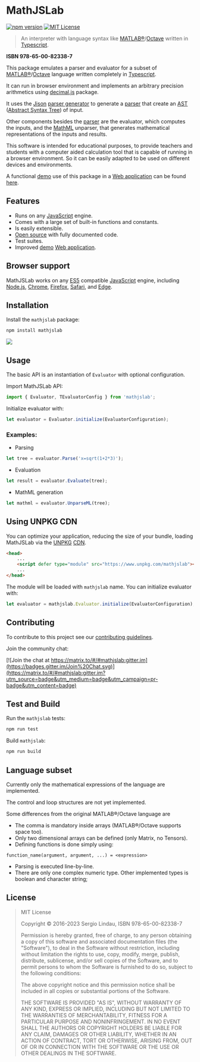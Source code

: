 # MathJSLab

[![npm version](https://badge.fury.io/js/mathjslab.svg)](https://badge.fury.io/js/mathjslab)
[![MIT License](https://img.shields.io/badge/License-MIT-brightgreen.svg)](https://github.com/sergiolindau/mathjslab/blob/main/LICENSE)

> An interpreter with language syntax like [MATLAB&reg;](https://www.mathworks.com/)/[Octave](https://www.gnu.org/software/octave/) written in [Typescript](https://www.typescriptlang.org/).

**ISBN 978-65-00-82338-7**

This package emulates a parser and evaluator for a subset of
[MATLAB&reg;](https://www.mathworks.com/)/[Octave](https://www.gnu.org/software/octave/)
language written completely in [Typescript](https://www.typescriptlang.org/).

It can run in browser environment and implements an arbitrary precision
arithmetics using [decimal.js](https://www.npmjs.com/package/decimal.js)
package.

It uses the [Jison](https://gerhobbelt.github.io/jison/)
[parser generator](https://en.wikipedia.org/wiki/Compiler-compiler) to
generate a [parser](https://en.wikipedia.org/wiki/Parsing) that create an
[AST](https://en.wikipedia.org/wiki/Abstract_syntax_tree)
([Abstract Syntax Tree](https://en.wikipedia.org/wiki/Abstract_syntax_tree)) of input.

Other components besides the [parser](https://en.wikipedia.org/wiki/Parsing)
are the evaluator, which computes the inputs, and the [MathML](https://www.w3.org/Math/)
unparser, that generates mathematical representations of the inputs and results.

This software is intended for educational purposes, to provide teachers and
students with a computer aided calculation tool that is capable of running in
a browser environment. So it can be easily adapted to be used on different devices
and environments.

A functional [demo](https://mathjslab.netlify.app/) use of this package in a
[Web application](https://en.wikipedia.org/wiki/Web_application) can be found
[here](https://github.com/sergiolindau/mathjslab-calculator).

## Features

- Runs on any [JavaScript](https://www.ecma-international.org/publications-and-standards/standards/ecma-262/) engine.
- Comes with a large set of built-in functions and constants.
- Is easily extensible.
- [Open source](https://en.wikipedia.org/wiki/Open-source_software) with fully documented code.
- Test suites.
- Improved [demo](https://mathjslab.netlify.app/) [Web application](https://en.wikipedia.org/wiki/Web_application).

## Browser support

MathJSLab works on any [ES5](https://www.ecma-international.org/wp-content/uploads/ECMA-262_5th_edition_december_2009.pdf) compatible
[JavaScript](https://www.ecma-international.org/publications-and-standards/standards/ecma-262/)
engine, including [Node.js](https://nodejs.org/),
[Chrome](https://www.google.com/chrome/),
[Firefox](https://www.mozilla.org/en-US/firefox/),
[Safari](https://www.apple.com/safari/),
and [Edge](https://www.microsoft.com/edge).

## Installation

Install the `mathjslab` package:

```bash
npm install mathjslab
```

[![](https://badgen.net/bundlephobia/minzip/mathjslab)](https://bundlephobia.com/package/mathjslab)

## Usage

The basic API is an instantiation of `Evaluator` with optional configuration.

Import MathJSLab API:

```typescript
import { Evaluator, TEvaluatorConfig } from 'mathjslab';
```

Initialize evaluator with:

```typescript
let evaluator = Evaluator.initialize(EvaluatorConfiguration);
```

### Examples:

* Parsing
```typescript
let tree = evaluator.Parse('x=sqrt(1+2*3)');
```

* Evaluation
```typescript
let result = evaluator.Evaluate(tree);
```

* MathML generation
```typescript
let mathml = evaluator.UnparseML(tree);
```

## Using UNPKG CDN

You can optimize your application, reducing the size of your bundle, loading
MathJSLab via the [UNPKG](https://www.unpkg.com/) [CDN](https://en.wikipedia.org/wiki/Content_delivery_network).

```html
<head>
    ...
    <script defer type="module" src="https://www.unpkg.com/mathjslab"></script>
    ...
</head>
```

The module will be loaded with `mathjslab` name. You can initialize evaluator with:

```typescript
let evaluator = mathjslab.Evaluator.initialize(EvaluatorConfiguration);
```

## Contributing

To contribute to this project see our
[contributing guidelines](https://github.com/sergiolindau/mathjslab/blob/main/CONTRIBUTING.md).

Join the community chat:

[![Join the chat at https://matrix.to/#/#mathjslab:gitter.im](https://badges.gitter.im/Join%20Chat.svg)](https://matrix.to/#/#mathjslab:gitter.im?utm_source=badge&utm_medium=badge&utm_campaign=pr-badge&utm_content=badge)

## Test and Build

Run the `mathjslab` tests:

```bash
npm run test
```

Build `mathjslab`:

```bash
npm run build
```

## Language subset

Currently only the mathematical expressions of the language are implemented.

The control and loop structures are not yet implemented.

Some differences from the original MATLAB&reg;/Octave language are

* The comma is mandatory inside arrays (MATLAB&reg;/Octave supports space too).
* Only two dimensional arrays can be defined (only Matrix, no Tensors).
* Defining functions is done simply using:
```
function_name(argument, argument, ...) = <expression>
```
* Parsing is executed line-by-line.
* There are only one complex numeric type. Other implemented types is boolean and character string;

## License

>MIT License
>
>Copyright &copy; 2016-2023 Sergio Lindau, ISBN 978-65-00-82338-7
>
>Permission is hereby granted, free of charge, to any person obtaining a copy
>of this software and associated documentation files (the "Software"), to deal
>in the Software without restriction, including without limitation the rights
>to use, copy, modify, merge, publish, distribute, sublicense, and/or sell
>copies of the Software, and to permit persons to whom the Software is
>furnished to do so, subject to the following conditions:
>
>The above copyright notice and this permission notice shall be included in all
>copies or substantial portions of the Software.
>
>THE SOFTWARE IS PROVIDED "AS IS", WITHOUT WARRANTY OF ANY KIND, EXPRESS OR
>IMPLIED, INCLUDING BUT NOT LIMITED TO THE WARRANTIES OF MERCHANTABILITY,
>FITNESS FOR A PARTICULAR PURPOSE AND NONINFRINGEMENT. IN NO EVENT SHALL THE
>AUTHORS OR COPYRIGHT HOLDERS BE LIABLE FOR ANY CLAIM, DAMAGES OR OTHER
>LIABILITY, WHETHER IN AN ACTION OF CONTRACT, TORT OR OTHERWISE, ARISING FROM,
>OUT OF OR IN CONNECTION WITH THE SOFTWARE OR THE USE OR OTHER DEALINGS IN THE
>SOFTWARE.
